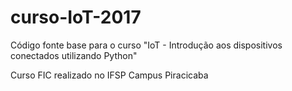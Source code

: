# curso-IoT-2017
Código fonte base para o curso "IoT - Introdução aos dispositivos conectados utilizando Python"

Curso FIC realizado no IFSP Campus Piracicaba
